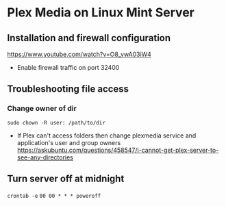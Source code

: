 # Plex Media on Linux Mint Server

## Installation and firewall configuration
https://www.youtube.com/watch?v=O8_vwA03iW4

- Enable firewall traffic on port 32400

## Troubleshooting file access

### Change owner of dir
`sudo chown -R user: /path/to/dir`

- If Plex can't access folders then change plexmedia service and application's user and group owners
https://askubuntu.com/questions/458547/i-cannot-get-plex-server-to-see-any-directories

## Turn server off at midnight
`crontab -e`
`00 00 * * * poweroff`
